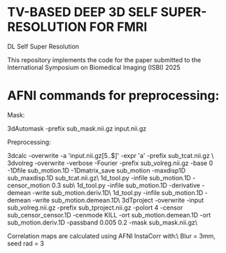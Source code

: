 # TV-BASED DEEP 3D SELF SUPER-RESOLUTION FOR FMRI
DL Self Super Resolution

This repository implements the code for the paper submitted to the International Symposium on Biomedical Imaging (ISBI) 2025

# AFNI commands for preprocessing:

Mask:

3dAutomask -prefix sub_mask.nii.gz input.nii.gz

Preprocessing:

3dcalc -overwrite -a 'input.nii.gz[5..$]' -expr 'a' -prefix sub_tcat.nii.gz \\
3dvolreg -overwrite -verbose -Fourier -prefix sub_volreg.nii.gz -base 0 -1Dfile sub_motion.1D -1Dmatrix_save sub_motion -maxdisp1D sub_maxdisp.1D sub_tcat.nii.gz\\
1d_tool.py -infile sub_motion.1D -censor_motion 0.3 sub\\
1d_tool.py -infile sub_motion.1D -derivative -demean -write sub_motion.deriv.1D\\
1d_tool.py -infile sub_motion.1D -demean -write sub_motion.demean.1D\\
3dTproject -overwrite -input sub_volreg.nii.gz -prefix sub_tproject.nii.gz -polort 4 -censor sub_censor_censor.1D -cenmode KILL -ort sub_motion.demean.1D -ort sub_motion.deriv.1D -passband 0.005 0.2 -mask sub_mask.nii.gz\\

Correlation maps are calculated using AFNI InstaCorr with:\\
Blur = 3mm, seed rad = 3

